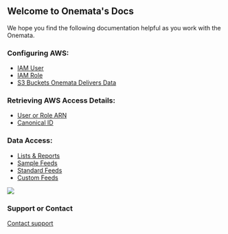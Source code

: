 ## Welcome to Onemata's Docs

We hope you find the following documentation helpful as you work with the Onemata.

### Configuring AWS:

- [IAM User](configure-aws-iam-user.md)
- [IAM Role](configure-aws-iam-role.md)
- [S3 Buckets Onemata Delivers Data](configure-aws-s3-bucket.md)

### Retrieving AWS Access Details:

- [User or Role ARN](retrieve-aws-iam-arn.md)
- [Canonical ID](retrieve-aws-canonical.md)

### Data Access:

- [Lists & Reports](access-onemata-ftp.md)
- [Sample Feeds](access-onemata-sample-feeds.md)
- [Standard Feeds](access-onemata-standard-feeds.md)
- [Custom Feeds](access-onemata-custom-feeds.md)


![](https://www.onemata.com/hs-fs/hubfs/Onemata-2020/images/shark2.png)

### Support or Contact

[Contact support](https://www.onemata.com/contact)
